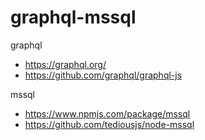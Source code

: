 # graphql-mssql
graphql 
  * https://graphql.org/ 
  * https://github.com/graphql/graphql-js
  
mssql 
  * https://www.npmjs.com/package/mssql
  * https://github.com/tediousjs/node-mssql
